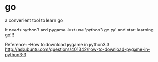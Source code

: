 # go
a convenient tool to learn go

It needs python3 and pygame
Just use 'python3 go.py' and start learning go!!!

Reference:
  -How to download pygame in python3.3
  http://askubuntu.com/questions/401342/how-to-download-pygame-in-python3-3
